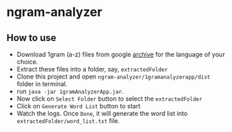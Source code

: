 
# ngram-analyzer
## How to use

 - Download 1gram (a-z) files from google [archive](http://storage.googleapis.com/books/ngrams/books/datasetsv2.html) for the language of your choice.
 - Extract these files into a folder, say, `extractedFolder`
 - Clone this project and open `ngram-analyzer/1gramanalyzerapp/dist` folder in terminal.
 - run `java -jar 1gramAnalyzerApp.jar`.
 - Now click on `Select Folder` button to select the `extractedFolder`
 - Click on `Generate Word List` button to start
 - Watch the logs. Once `Done`, it will generate the word list into  `extractedFolder/word_list.txt` file.
